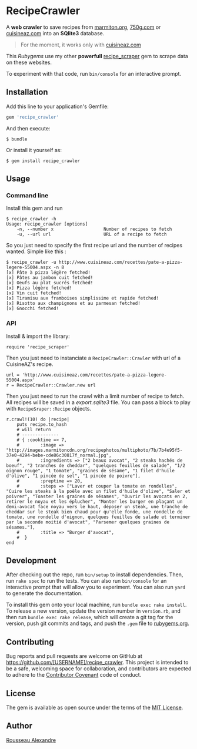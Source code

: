 # RecipeCrawler

A **web crawler** to save recipes from [marmiton.org](http://www.marmiton.org/), [750g.com](http://www.750g.com) or [cuisineaz.com](http://www.cuisineaz.com) into an **SQlite3** database. 

> For the moment, it works only with [cuisineaz.com](http://www.cuisineaz.com)

This *Rubygems* use my other **powerfull** [recipe_scraper](https://github.com/madeindjs/recipe_scraper) gem to scrape data on these websites.

To experiment with that code, run `bin/console` for an interactive prompt.


## Installation

Add this line to your application's Gemfile:

```ruby
gem 'recipe_crawler'
```

And then execute:

    $ bundle

Or install it yourself as:

    $ gem install recipe_crawler

## Usage

### Command line

Install this gem and run 

    $ recipe_crawler -h
    Usage: recipe_crawler [options]
        -n, --number x                   Number of recipes to fetch
        -u, --url url                    URL of a recipe to fetch

So you just need to specify the first recipe url and the number of recipes wanted. Simple like this :

    $ recipe_crawler -u http://www.cuisineaz.com/recettes/pate-a-pizza-legere-55004.aspx -n 8
    [x] Pâte à pizza légère fetched!
    [x] Pâtes au jambon cuit fetched!
    [x] Oeufs au plat sucrés fetched!
    [x] Pizza légère fetched!
    [x] Vin cuit fetched!
    [x] Tiramisu aux framboises simplissime et rapide fetched!
    [x] Risotto aux champignons et au parmesan fetched!
    [x] Gnocchi fetched!


### API

Install & import the library:

    require 'recipe_scraper'

Then you just need to instanciate a `RecipeCrawler::Crawler` with url of a CuisineAZ's recipe.

    url = 'http://www.cuisineaz.com/recettes/pate-a-pizza-legere-55004.aspx'
    r = RecipeCrawler::Crawler.new url

Then you just need to run the crawl with a limit number of recipe to fetch. All recipes will be saved in a *export.sqlite3* file. You can pass a block to play with `RecipeSraper::Recipe` objects.

    r.crawl!(10) do |recipe|
        puts recipe.to_hash
        # will return
        # --------------
        # { :cooktime => 7,
        #        :image => "http://images.marmitoncdn.org/recipephotos/multiphoto/7b/7b4e95f5-37e0-4294-bebe-cde86c30817f_normal.jpg",
        #        :ingredients => ["2 beaux avocat", "2 steaks hachés de boeuf", "2 tranches de cheddar", "quelques feuilles de salade", "1/2 oignon rouge", "1 tomate", "graines de sésame", "1 filet d'huile d'olive", "1 pincée de sel", "1 pincée de poivre"],
        #        :preptime => 20,
        #        :steps => ["Laver et couper la tomate en rondelles", "Cuire les steaks à la poêle avec un filet d'huile d'olive", "Saler et poivrer", "Toaster les graines de sésames", "Ouvrir les avocats en 2, retirer le noyau et les éplucher", "Monter les burger en plaçant un demi-avocat face noyau vers le haut, déposer un steak, une tranche de cheddar sur le steak bien chaud pour qu'elle fonde, une rondelle de tomate, une rondelle d'oignon, quelques feuilles de salade et terminer par la seconde moitié d'avocat", "Parsemer quelques graines de sésames."],
        #        :title => "Burger d'avocat",
        #  }
    end


## Development

After checking out the repo, run `bin/setup` to install dependencies. Then, run `rake spec` to run the tests. You can also run `bin/console` for an interactive prompt that will allow you to experiment. You can also run `yard` to generate the documentation.

To install this gem onto your local machine, run `bundle exec rake install`. To release a new version, update the version number in `version.rb`, and then run `bundle exec rake release`, which will create a git tag for the version, push git commits and tags, and push the `.gem` file to [rubygems.org](https://rubygems.org).

## Contributing

Bug reports and pull requests are welcome on GitHub at https://github.com/[USERNAME]/recipe_crawler. This project is intended to be a safe, welcoming space for collaboration, and contributors are expected to adhere to the [Contributor Covenant](http://contributor-covenant.org) code of conduct.


## License

The gem is available as open source under the terms of the [MIT License](http://opensource.org/licenses/MIT).

Author
----------

[Rousseau Alexandre](https://github.com/madeindjs)